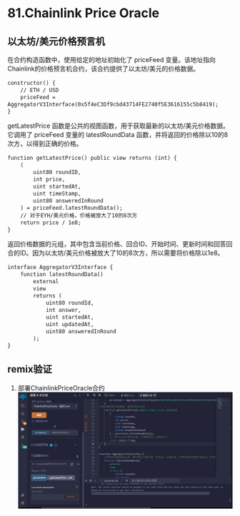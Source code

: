 # 81.Chainlink Price Oracle
## 以太坊/美元价格预言机


在合约构造函数中，使用给定的地址初始化了 priceFeed 变量。该地址指向Chainlink的价格预言机合约，该合约提供了以太坊/美元的价格数据。
```solidity
constructor() {
    // ETH / USD
    priceFeed = AggregatorV3Interface(0x5f4eC3Df9cbd43714FE2740f5E3616155c5b8419);
}
```
getLatestPrice 函数是公共的视图函数，用于获取最新的以太坊/美元价格数据。它调用了 priceFeed 变量的 latestRoundData 函数，并将返回的价格除以10的8次方，以得到正确的价格。
```solidity
function getLatestPrice() public view returns (int) {
    (
        uint80 roundID,
        int price,
        uint startedAt,
        uint timeStamp,
        uint80 answeredInRound
    ) = priceFeed.latestRoundData();
    // 对于EYH/美元价格，价格被放大了10的8次方
    return price / 1e8;
}
```
返回价格数据的元组，其中包含当前价格、回合ID、开始时间、更新时间和回答回合的ID。因为以太坊/美元价格被放大了10的8次方，所以需要将价格除以1e8。
```solidity
interface AggregatorV3Interface {
    function latestRoundData()
        external
        view
        returns (
            uint80 roundId,
            int answer,
            uint startedAt,
            uint updatedAt,
            uint80 answeredInRound
        );
}
```

## remix验证
1. 部署ChainlinkPriceOracle合约
![89-1.png](img/89-1.png)